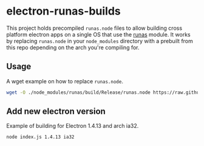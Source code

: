 # electron-runas-builds

This project holds precompiled `runas.node` files to allow building cross platform electron apps on a single OS that use the [runas](https://github.com/atom/node-runas) module. It works by replacing `runas.node` in your `node_modules` directory with a prebuilt from this repo depending on the arch you're compiling for.

## Usage

A wget example on how to replace `runas.node`.

```sh
wget -O ./node_modules/runas/build/Release/runas.node https://raw.githubusercontent.com/dustinblackman/node-runas/master/compiled/1.4.13/win32/ia32/runas.node
```

## Add new electron version

Example of building for Electron 1.4.13 and arch ia32.

```sh
node index.js 1.4.13 ia32
```
